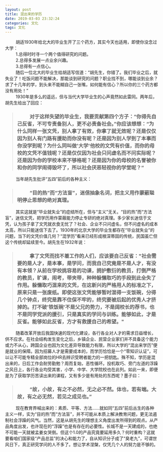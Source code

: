 ```yaml
---
layout: post
title: 混出来的学历
date: 2019-03-03 23:32:24
categories: 文化
tags: 文化
---
```


&emsp;&emsp;&ensp;胡适1930年给北大的毕业生开了三个药方，其实今天也适用，即使你没念过大学：
<br> 
&emsp;&emsp;&ensp;1.总得时时寻一个两个值得研究的问题。
<br> 
&emsp;&emsp;&ensp;2.总得多发展一点业余兴趣。
<br> 
&emsp;&emsp;&ensp;3.总得有一点信心。
<br> 
&emsp;&emsp;&ensp;随后一位北大的毕业生给胡适写信道：“胡先生，你错了。我们毕业之后，就失业了！吃饭问题不能解决，那能谈到研究的问题？职业找不到，哪能谈到业余？求了十几年的学，到头来不能糊自己一张嘴，如何能有信心？所以你的三个药方都没有用处！”
<br> 
&emsp;&emsp;&ensp;1930年是多么的遥远，但与当代大学毕业生的心声竟然如此雷同。两年后，胡先生给出了回应：
<br> 
>### &emsp;&emsp;&ensp;对于这样失望的毕业生，我要贡献第四个方子：“你得先自己反省，不可专责备别人，更不必责备社会。”你应该想想：“为什么同样一张文凭，别人拿了有效，你拿了就无效呢？还是仅仅因为别人有门路有援助而你没有呢？还是因为别人学到了本事而你没学到呢？为什么同叫做'大学'他校的文凭有价值，而你的母校的文凭不值钱呢？还是仅仅因为社会只问虚名而不问实际呢？还是因为你的学校本来不够格呢？还是因为你的母校的名誉被你和你的同学闹得毁坏了，所以社会厌恶轻视你的学堂呢？“

&emsp;&emsp;&ensp;当年胡先生批评“五四”前后的各种主义：

>### &emsp;&emsp;&ensp;“目的热”而“方法盲”，迷信抽象名词，把主义用作蒙蔽聪明停止思想的绝对真理。

&emsp;&emsp;&ensp;其实这就是“毕业就失业”的症结所在，但与“主义”无关。“目的热”而“方法盲”，迷信文凭，把学历用作蒙蔽能力停止专研的绝对真理。多少家长迷信于文凭，认为孩子拿了文凭就衣食无忧了？社会、企业不只问虚名，但不问虚名的成本太高，所以只能迷信下去了。1930年的北京大学的毕业生都存在“毕业就失业”的问题，当下的文凭价值几何？“混学历”看来已经形成根深蒂固的传统，民国虽亡但这个传统却延续至今。胡先生在1932年说：

>### &emsp;&emsp;&ensp;拿了文凭而找不着工作的人们，应该要自己反省："社会需要的是人才，是本事，是学问，而我自己究竟是不是人才，有没有本领？从前在学校挑容易的功课，拥护敷衍的教员，打倒严格的教员，旷课，闹考，带夹带，种种躲懒取巧的手段到此全失了作用。躲懒取巧混来的文凭，在这新兴的严格用人的标准之下，原来只是一张废纸。即使这张文凭能够暂时混得一支饭碗，分得几个钟点，终究是靠不住保不牢的，终究要被后起的优秀人才挤掉的。打不破'铁饭碗'不是父兄的势力，不是阔校长的荐书，也不是同学党派的援引，只是真实的学问与训练。能够如此，才是反省。能够如此反省，方才有救援自己的希望。"

&emsp;&emsp;&ensp;随着改革开放后我国快速的现代化建设，各行各业对人才的需求日益增长，供不应求。在社会结构发生变化之后，乡镇企业、民营企业家们并不具备这个能力或力不从心，跨国企业也因为文化差异导致能力有限，所以大学的“混出来学历”便是就业的保障。因为招募人才是需要成本的，而学历恰恰是一个“零知识认证”，可以让不可能专精全部岗位的HR去辨识受聘者能力的一把钥匙。殊不知，学历是混出来的，日后工作会耐劳勤勉？周而复始，恶性循环。投机取巧、旁门左道的浮躁之风日上，各行各业均受其害，小学、中学、大学院校也在此列。如此一来，即便是为了获取学历苦读出来的课程，又有多少是有用处的东西呢？墨子曰：

>### &emsp;&emsp;&ensp;“故，小故，有之不必然，无之必不然。体也，若有端。大故，有之必无然，若见之成见也。”

&emsp;&emsp;&ensp;现在教育界喊出来的：素质、平等、方法……就如同“五四”前后丛生的各种主义一样，实为“目的热”而“方法盲”，并不可能从本质上解决教育问题，更无法遏制社会浮躁的风气。当然，这是从胡先生的理想主义角度出发所得到的观点。从产品角度出发，也许现在的“浮躁”也是有存在的必要性。长城不是一天建成的，也绝不可能一天就被孟姜女哭倒。但这个1.0的产品究竟要延用多久？何时重构？这就要看咱们国家级“产品总监”的决心和能力了，自从知识分子成了“臭老九”，可谓世风日下，真正研究学问的人不多了。想让学术涅槃，仅凭几个人的努力是不够的。